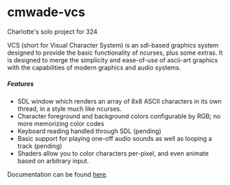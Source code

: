 # cmwade-vcs
Charlotte's solo project for 324

VCS (short for Visual Character System) is an sdl-based graphics system designed to provide the basic functionality of ncurses, plus some extras. It is designed to merge the simplicity and ease-of-use of ascii-art graphics with the capabilities of modern graphics and audio systems.

##### Features
* SDL window which renders an array of 8x8 ASCII characters in its own thread, in a style much like ncurses.
* Character foreground and background colors configurable by RGB; no more memorizing color codes
* Keyboard reading handled through SDL (pending)
* Basic support for playing one-off audio sounds as well as looping a track (pending)
* Shaders allow you to color characters per-pixel, and even animate based on arbitrary input.

Documentation can be found [here](https://grinnell-csc324-01-fall-2025.github.io/cmwade-vcs/html/index.html).
